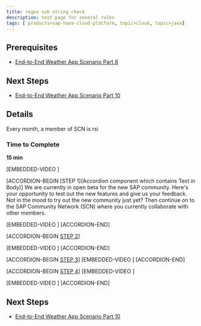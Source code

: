 ```yaml
---
title: regex sub string check
description: test page for several rules 
tags: [ products>sap-hana-cloud-platform, topic>cloud, topic>java]
---
```


## Prerequisites  
 - [End-to-End Weather App Scenario Part 8](http://go.sap.com/developer/tutorials/hcp-java-weatherapp-part8vbv454.html5645)

## Next Steps
 - [End-to-End Weather App Scenario Part 10](http://go.sap.com/developer/tutorials/hcp-java-weatherapp-part10.html)

## Details
Every month, a member of SCN is rsi

### Time to Complete
**15 min**

[EMBEDDED-VIDEO [](/content/dam/site/sapcom/multimedia/2016/09/dcb1153a-877c-0010-82c7-eda71af511fa.mp4)]

[ACCORDION-BEGIN [STEP 1](Accordion component which contains Text in Body)]
We are currently in open beta for the new SAP community. Here's your opportunity to test out the new features and give us your feedback. Not in the mood to try out the new community just yet? Then continue on to the SAP Community Network (SCN) where you currently collaborate with other members.

[EMBEDDED-VIDEO [](/content/dam/site/sapcom/multimedia/2016/09/dcb1153a-877c-0010-82c7-eda71af511fa.mp4)]
[ACCORDION-END]

[ACCORDION-BEGIN [STEP 2](#step2)]

[EMBEDDED-VIDEO [](/content/dam/site/sapcom/multimedia/2016/09/84c0683a-877c-0010-82c7-eda71af511fa.mp4)]
[ACCORDION-END]

[ACCORDION-BEGIN [STEP 3](#step3)]
[EMBEDDED-VIDEO [](/content/dam/site/sapcom/multimedia/2016/09/a83b4b3b-877c-0010-82c7-eda71af511fa.mp4)]
[ACCORDION-END]

[ACCORDION-BEGIN [STEP 4](#step4)]
[EMBEDDED-VIDEO [](/content/dam/site/sapcom/multimedia/2016/09/a83b4b3b-877c-0010-82c7-eda71af511fa.mp4)]

[EMBEDDED-VIDEO [](/content/dam/site/sapcom/multimedia/2016/09/c22fc03a-877c-0010-82c7-eda71af511fa.mp4)]
[ACCORDION-END]


## Next Steps
 - [End-to-End Weather App Scenario Part 10](http://go.sap.com/developer/tutorials/hcp-java-weatherapp-part10.html)
 
